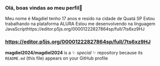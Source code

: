 
### Olá, boas vindas ao meu perfil🤟
Meu nome é Magdiel tenho 17 anos e resido na cidade de Quatá SP
Estou trabalhando na plataforma ALURA 
Estou me desenvolvendo na linguagem JavaScripthttps://editor.p5js.org/00001222827864sp/full/7ts6xz9HJ

### https://editor.p5js.org/00001222827864sp/full/7ts6xz9HJ


























































**magdiel2024/magdiel2024** is a ✨ _special_ ✨ repository because its `README.md` (this file) appears on your GitHub profile
